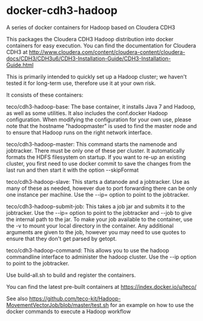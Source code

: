 docker-cdh3-hadoop
==================

A series of docker containers for Hadoop based on Cloudera CDH3

This packages the Cloudera CDH3 Hadoop distribution into docker containers for easy execution.
You can find the documentation for Cloudera CDH3 at http://www.cloudera.com/content/cloudera-content/cloudera-docs/CDH3/CDH3u6/CDH3-Installation-Guide/CDH3-Installation-Guide.html

This is primarily intended to quickly set up a Hadoop cluster; we haven't tested it for long-term use, therefore use it at your own risk.

It consists of these containers:

teco/cdh3-hadoop-base:
The base container, it installs Java 7 and Hadoop, as well as some utilities.
It also includes the conf.docker Hadoop configuration.
When modifying the configuration for your own use, please note that the hostname "hadoopmaster" is used to find the master node and to ensure that Hadoop runs on the right network interface.

teco/cdh3-hadoop-master: 
This command starts the namenode and jobtracker. There must be only one of these per cluster. It automatically formats the HDFS filesystem on startup. If you want to re-up an existing cluster, you first need to use docker commit to save the changes from the last run and then start it with the option --skipFormat

teco/cdh3-hadoop-slave: 
This starts a datanode and a jobtracker. Use as many of these as needed, however due to port forwarding there can be only one instance per machine. Use the --ip= option to point to the jobtracker.

teco/cdh3-hadoop-submit-job: 
This takes a job jar and submits it to the jobtracker. Use the --ip= option to point to the jobtracker and --job to give the internal path to the jar. To make your job available to the container, use the -v to mount your local directory in the container. Any additional arguments are given to the job, however you may need to use quotes to ensure that they don't get parsed by getopt.

teco/cdh3-hadoop-command:
This allows you to use the hadoop commandline interface to administer the hadoop cluster. Use the --ip option to point to the jobtracker.

Use build-all.sh to build and register the containers.

You can find the latest pre-built containers at https://index.docker.io/u/teco/

See also https://github.com/teco-kit/Hadoop-MovementVectorJob/blob/master/test.sh for an example on how to use the docker commands to execute a Hadoop workflow
